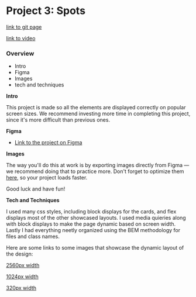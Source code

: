 # Project 3: Spots

[link to git page](https://ezrabales.github.io/se_project_spots/)

[link to video](./src/videos/Project%209%20Demo.mp4)

### Overview

- Intro
- Figma
- Images
- tech and techniques

**Intro**

This project is made so all the elements are displayed correctly on popular screen sizes. We recommend investing more time in completing this project, since it's more difficult than previous ones.

**Figma**

- [Link to the project on Figma](https://www.figma.com/file/BBNm2bC3lj8QQMHlnqRsga/Sprint-3-Project-%E2%80%94-Spots?type=design&node-id=2%3A60&mode=design&t=afgNFybdorZO6cQo-1)

**Images**

The way you'll do this at work is by exporting images directly from Figma — we recommend doing that to practice more. Don't forget to optimize them [here](https://tinypng.com/), so your project loads faster.

Good luck and have fun!

**Tech and Techniques**

I used many css styles, including block displays for the cards, and flex displays most of the other showcased layouts. I used media quieries along with block displays to make the page dynamic based on screen width. Lastly I had everything neetly organized using the BEM methodology for files and class names.

Here are some links to some images that showcase the dynamic layout of the design:

[2560px width](./images/readme-images/Screenshot%202025-05-20%20193930.png)

[1024px width](./images/readme-images/Screenshot%202025-05-20%20193956.png)

[320px width](./images/readme-images/Screenshot%202025-05-20%20194051.png)
